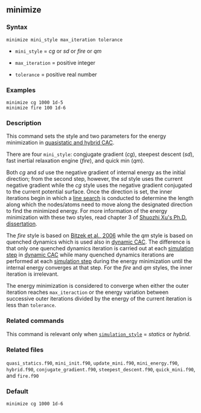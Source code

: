 ## minimize

### Syntax

	minimize mini_style max_iteration tolerance

* `mini_style` = _cg_ or _sd_ or _fire_ or _qm_

* `max_iteration` = positive integer

* `tolerance` = positive real number

### Examples

	minimize cg 1000 1d-5
	minimize fire 100 1d-6

### Description

This command sets the style and two parameters for the energy minimization in [quasistatic and hybrid CAC](simulator.md).

There are four `mini_style`: congjugate gradient (_cg_), steepest descent (_sd_), fast inertial relaxation engine (_fire_), and quick min (_qm_).

Both _cg_ and _sd_ use the negative gradient of internal energy as the initial direction; from the second step, however, the _sd_ style uses the current negative gradient while the _cg_ style uses the negative gradient conjugated to the current potential surface. Once the direction is set, the inner iterations begin in which a [line search](https://en.wikipedia.org/wiki/Line_search) is conducted to determine the length along which the nodes/atoms need to move along the designated direction to find the minimized energy. For more information of the energy minimization with these two styles, read chapter 3 of [Shuozhi Xu's Ph.D. dissertation](https://smartech.gatech.edu/handle/1853/56314).

The _fire_ style is based on [Bitzek et al., 2006](http://dx.doi.org/10.1103/PhysRevLett.97.170201) while the _qm_ style is based on quenched dynamics which is used also in [dynamic CAC](dynamics.md). The difference is that only one quenched dynamics iteration is carried out at each [simulation step](run.md) in [dynamic CAC](dynamics.md) while many quenched dynamics iterations are performed at each [simulation step](run.md) during the energy minimization until the internal energy converges at that step. For the _fire_ and _qm_ styles, the inner iteration is irrelevant.

The energy minimization is considered to converge when either the outer iteration reaches `max_iteraction` or the energy variation between successive outer iterations divided by the energy of the current iteration is less than `tolerance`.

### Related commands

This command is relevant only when [`simulation_style`](simulator.md) = _statics_ or _hybrid_.

### Related files

`quasi_statics.f90`, `mini_init.f90`, `update_mini.f90`, `mini_energy.f90`, `hybrid.f90`, `conjugate_gradient.f90`, `steepest_descent.f90`, `quick_mini.f90`, and `fire.f90`

### Default

	minimize cg 1000 1d-6